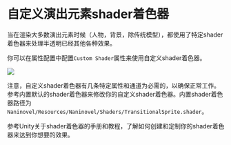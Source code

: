 ﻿# 自定义演出元素shader着色器

当在渲染大多数演出元素时候（人物，背景，除传统模型），都使用了特定shader着色器来处理半透明已经其他各种效果。

你可以在属性配置中配置`Custom Shader`属性来使用自定义shader着色器。


![](https://i.gyazo.com/0ddd77ffda5e4d31e09be723b318ef43.png)

注意，自定义shader着色器有几条特定属性和通道为必需的，以确保正常工作。参考内置默认的shader着色器来修改你的自定义shader着色器。内置shader着色器路径为`Naninovel/Resources/Naninovel/Shaders/TransitionalSprite.shader`。

参考Unity关于shader着色器的手册和教程，了解如何创建和定制你的shader着色器来达到你想要的效果。

